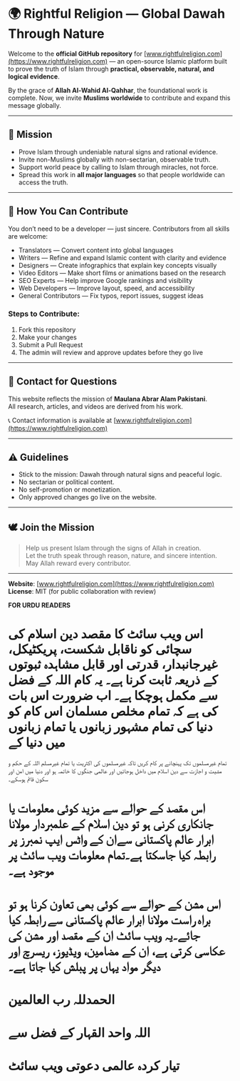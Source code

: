 # 🌍 Rightful Religion — Global Dawah Through Nature

Welcome to the **official GitHub repository** for [www.rightfulreligion.com](https://www.rightfulreligion.com) — an open-source Islamic platform built to prove the truth of Islam through **practical, observable, natural, and logical evidence**.

By the grace of **Allah Al-Wahid Al-Qahhar**, the foundational work is complete. Now, we invite **Muslims worldwide** to contribute and expand this message globally.

---

## 🧭 Mission

- Prove Islam through undeniable natural signs and rational evidence.
- Invite non-Muslims globally with non-sectarian, observable truth.
- Support world peace by calling to Islam through miracles, not force.
- Spread this work in **all major languages** so that people worldwide can access the truth.

---

## 🤝 How You Can Contribute

You don’t need to be a developer — just sincere. Contributors from all skills are welcome:

- Translators — Convert content into global languages
- Writers — Refine and expand Islamic content with clarity and evidence
- Designers — Create infographics that explain key concepts visually
- Video Editors — Make short films or animations based on the research
- SEO Experts — Help improve Google rankings and visibility
- Web Developers — Improve layout, speed, and accessibility
- General Contributors — Fix typos, report issues, suggest ideas

### Steps to Contribute:
1. Fork this repository
2. Make your changes
3. Submit a Pull Request
4. The admin will review and approve updates before they go live

---

## 📩 Contact for Questions

This website reflects the mission of **Maulana Abrar Alam Pakistani**.  
All research, articles, and videos are derived from his work.

📞 Contact information is available at [www.rightfulreligion.com](https://www.rightfulreligion.com)

---

## ⚠️ Guidelines

- Stick to the mission: Dawah through natural signs and peaceful logic.
- No sectarian or political content.
- No self-promotion or monetization.
- Only approved changes go live on the website.

---

## 🕊️ Join the Mission

> Help us present Islam through the signs of Allah in creation.  
> Let the truth speak through reason, nature, and sincere intention.  
> May Allah reward every contributor.

---

**Website**: [www.rightfulreligion.com](https://www.rightfulreligion.com)  
**License**: MIT (for public collaboration with review)

**FOR URDU READERS**

# اس ویب سائٹ کا مقصد دین اسلام کی سچائی کو ناقابل شکست، پریکٹیکل، غیرجانبدار، قدرتی اور قابل مشاہدہ ثبوتوں کے ذریعہ ثابت کرنا ہے۔ یہ کام اللہ کے فضل سے مکمل ہوچکا ہے۔ اب ضرورت اس بات کی ہے کہ تمام مخلص مسلمان اس کام کو دنیا کی تمام مشہور زبانوں یا تمام زبانوں میں دنیا کے 
تمام غیرمسلموں تک پہنچانے پر کام کریں تاکہ غیرمسلموں کی اکثریت یا تمام غیرمسلم  اللہ کے حکم و مشیت و اجازت سے دین اسلام میں داخل ہوجائیں اور عالمی جنگوں کا خاتمہ ہو اور دنیا میں امن اور سکون قائم ہوسکے۔ 
# اس مقصد کے حوالے سے مزید کوئی معلومات یا جانکاری کرنی ہو تو دین اسلام کے علمبردار مولانا ابرار عالم پاکستانی سےان کے واٹس ایپ نمبرز پر رابطہ کیا جاسکتا ہے۔تمام معلومات ویب سائٹ پر موجود ہے۔
# اس مشن کے حوالے سے کوئی بھی تعاون کرنا ہو تو براہ راست مولانا ابرار عالم پاکستانی سے رابطہ کیا جائے۔یہ ویب سائٹ ان کے مقصد اور مشن کی عکاسی کرتی ہے، ان کے مضامین، ویڈیوز، ریسرچ اور دیگر مواد یہاں پر پبلش کیا جاتا ہے۔
# الحمدللہ رب العالمین
# اللہ واحد القہار کے فضل سے
# تیار کردہ عالمی دعوتی ویب سائٹ
